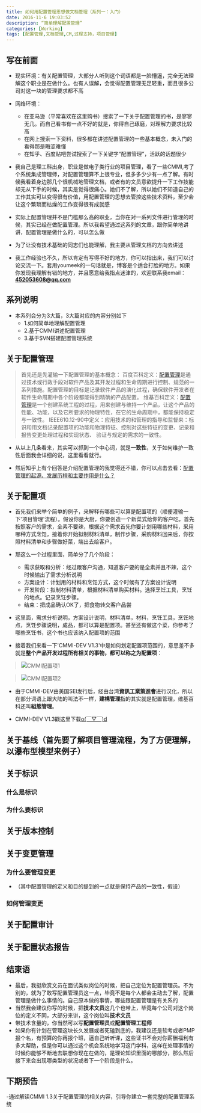 ```yaml
---
title: 如何用配置管理思想做文档管理（系列一：入门）
date: 2016-11-6 19:03:52
description: “简单理解配置管理”
categories: [Working]
tags: [配置管理,文档管理,CM,过程支持，项目管理]
---
```



<!-- more -->


## 写在前面

- 现实环境：有关配置管理，大部分人听到这个词语都是一脸懵逼，完全无法理解这个职业是在做什么。也有人误解，会觉得配置管理无足轻重，而且很多公司对这一块的管理要求都不高
- 网络环境：
	- 在亚马逊（平常喜欢在这里购书）搜索了一下关于配置管理的书，是寥寥无几。而自己看书有一点不好的就是，你得自己琢磨，对理解力要求比较高
	- 在网上搜索一下资料，很多都在讲述配置管理的一些基本概念，未入门的看得那是晦涩难懂
	- 在知乎、百度贴吧尝试搜索了一下关键字“配置管理”，活跃的话题很少
- 我自己是理工科出身，职业是做电子类行业的项目管理，看了一些CMMI,考了个系统集成管理师，对配置管理算不上很专业，但多多少少有一点了解。有时候我看着身边那几个很机械地管理文档，或者有的文员意欲提升一下工作技能却无从下手的时候，其实是觉得很痛心。她们不了解，所以她们不知道自己的工作其实可以变得很有价值，用配置管理的思想去管控这些技术资料，至少会让这个繁琐而枯燥的工作变得很有成就感
- 实际上配置管理并不是门槛那么高的职业，当你在对一系列文件进行管理的时候，其实已经在做配置管理。所以我希望通过这系列的文章，跟你简单地讲讲，配置管理是做什么的，可以怎么做
- 为了让没有技术基础的同志们也能理解，我主要从管理文档的方向去讲述

- 我工作经验也不久，所以肯定有写得不好的地方，你可以指出来，我们可以讨论交流一下。套用youmeek的一句话就是，博客是个适合打脸的地方。如果你发现我理解有错的地方，并且愿意给我指点迷津的，欢迎联系我email：**452053608@qq.com**

## 系列说明
- 本系列会分为3大篇，3大篇对应的内容分别如下
	- 1.如何简单地理解配置管理
	- 2.基于CMMI讲述配置管理
	- 3.基于SVN搭建配置管理系统

## 关于配置管理

> 首先还是先灌输一下配置管理的基本概念：
> 百度百科定义：[配置管理](http://baike.baidu.com/link?url=LiT1QsAwa3d929efYNCvB7a5-knpHls4HPcOrCz_e6b6g988EMvRgOWHPIRT4iQKaiDA8GFdZ0hfh5Ed_I_PWgcNrTw9cF7_Gc6c_286yRUUaU1BTctqG-mnPB6R668L)是通过技术或行政手段对软件产品及其开发过程和生命周期进行控制、规范的一系列措施。配置管理的目标是记录软件产品的演化过程，确保软件开发者在软件生命周期中各个阶段都能得到精确的产品配置。
> 维基百科定义：[配置管理](https://zh.wikipedia.org/wiki/%E7%B5%84%E6%85%8B%E7%AE%A1%E7%90%86)是一个创建系统工程的过程，用来创建与维持一个产品，让这个产品的性能、功能，以及它所要求的物理特性，在它的生命周期中，都能保持稳定与一致性。
> IEEE610.12-90中定义：应用技术的和管理的指导和监督来：标识和用文档记录配置项的功能和物理特征、控制对这些特征的变更、记录和报告变更处理过程和实现状态、 验证与规定的需求的一致性。

- 从以上几条看来，其实可以抓到一个中心词，就是**一致性**，关于如何维护一致性后面我会详细的说，这里看看就行。

- 然后知乎上有个回答是介绍配置管理的我觉得还不错，你可以点击去看：[配置管理的起源、发展历程和主要作用是什么？](https://www.zhihu.com/question/20621014)

## 关于配置项

- 首先我们来举个简单的例子，来解释有哪些可以算是配置项的（顺便灌输一下'项目管理'流程）。假设你是大厨，你要创造一个新菜式给你的客户吃，首先按照客户的需求，全素不要辣，根据这个需求首先你要计划用哪些材料，采用哪种方式烹饪，接着你开始拟制材料清单，制作步骤，采购材料回来后，你按照材料清单和步骤做好菜，端出去给客户。
- 那这么一个过程里面，简单分了几个阶段：
	- 需求获取和分析：经过跟客户沟通，知道客户要的是全素并且不辣，这个时候输出了需求分析说明
	- 方案设计：计划用的材料和烹饪方式，这个时候有了方案设计说明
	- 开发阶段：拟制材料清单，根据材料清单购买材料。选择烹饪工具，烹饪的地点。记录烹饪步骤。
	- 结束：把成品确认OK了，把食物转交客户品尝
- 这里面，需求分析说明，方案设计说明，材料清单，材料，烹饪工具，烹饪地点，烹饪步骤说明，成品，都可以算是配置项。甚至还有做这个菜，你参考了哪些烹饪书，这个书也应该纳入配置项的范围

- 接着我们来看一下'CMMI-DEV V1.3'中是如何划定配置项范围的，意思差不多就是**整个产品开发过程所有相关的事物，都可以称之为配置项**：

> ![CMMI配置项1](http://dusk-life.b0.upaiyun.com/2016/CM1.jpg)

> ![CMMI配置项2](http://dusk-life.b0.upaiyun.com/2016/CM2.jpg)

- 由于CMMI-DEV由美国SEI发行后，经由台湾**資訊工業策進會**进行汉化，所以在部分词语上跟大陆的叫法不一样，**建構管理**指的其实就是配置管理，维基百科还叫**組態管理**。

- CMMI-DEV V1.3戳这里下载[o(￣▽￣)d](http://pan.baidu.com/s/1i5a4EpB)

## 关于基线（首先要了解项目管理流程，为了方便理解，以瀑布型模型来例子）

## 关于标识

### 什么是标识

### 为什么要标识


## 关于版本控制

## 关于变更管理

### 为什么要管理变更
- （其中配置管理的定义和目的提到的一点就是保持产品的一致性，假设） 
### 如何管理变更


## 关于配置审计

## 关于配置状态报告

## 结束语

- 最后，我挺欣赏文员在面试类似岗位的时候，把自己定位为配置管理员。不为别的，就为了敢写配置管理员这一点，毕竟不是每个人都会主动去了解，配置管理是做什么事情的。自己原本做的事情，哪些跟配置管理是有关系的
- 当然我会建议你写的时候，把**技术文员**这几个也带上，毕竟每个公司对这个岗位的定义不同，大部分来讲，这个岗位叫**技术文员**
- 带技术含量的，你当然可以写**配置管理员**或**配置管理工程师**
- 如果你有计划在管理这块长久发展或者死磕到底的，我建议还是软考或者PMP报个名，有预算的你再报个班，逼自己听听课，这些证书不会对你薪酬福利有多大帮助，但是你可以通过这个机会系统地学习这门学科，这样在处理事情的时候你能够不断地去联想你现在在做的，是理论知识里面的哪部分，那么然后接下来会出现哪类型的状况或者下一个阶段是什么。

## 下期预告

-通过解读CMMI 1.3关于配置管理的相关内容，引导你建立一套完整的配置管理系统 
